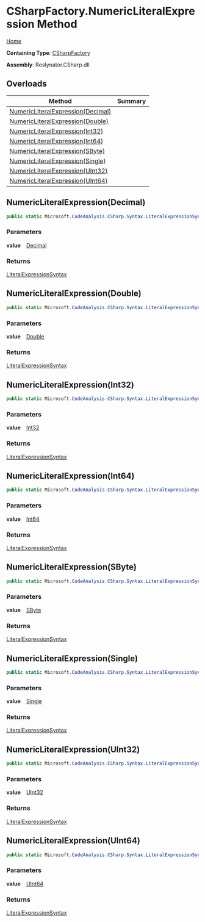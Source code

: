 # CSharpFactory\.NumericLiteralExpression Method

[Home](../../../../README.md)

**Containing Type**: [CSharpFactory](../README.md)

**Assembly**: Roslynator\.CSharp\.dll

## Overloads

| Method | Summary |
| ------ | ------- |
| [NumericLiteralExpression(Decimal)](#1996052899) | |
| [NumericLiteralExpression(Double)](#2867481974) | |
| [NumericLiteralExpression(Int32)](#2391078053) | |
| [NumericLiteralExpression(Int64)](#2814565558) | |
| [NumericLiteralExpression(SByte)](#101727421) | |
| [NumericLiteralExpression(Single)](#4049451095) | |
| [NumericLiteralExpression(UInt32)](#131740803) | |
| [NumericLiteralExpression(UInt64)](#1294540254) | |

<a id="1996052899"></a>

## NumericLiteralExpression\(Decimal\) 

```csharp
public static Microsoft.CodeAnalysis.CSharp.Syntax.LiteralExpressionSyntax NumericLiteralExpression(decimal value)
```

### Parameters

**value** &ensp; [Decimal](https://docs.microsoft.com/en-us/dotnet/api/system.decimal)

### Returns

[LiteralExpressionSyntax](https://docs.microsoft.com/en-us/dotnet/api/microsoft.codeanalysis.csharp.syntax.literalexpressionsyntax)

<a id="2867481974"></a>

## NumericLiteralExpression\(Double\) 

```csharp
public static Microsoft.CodeAnalysis.CSharp.Syntax.LiteralExpressionSyntax NumericLiteralExpression(double value)
```

### Parameters

**value** &ensp; [Double](https://docs.microsoft.com/en-us/dotnet/api/system.double)

### Returns

[LiteralExpressionSyntax](https://docs.microsoft.com/en-us/dotnet/api/microsoft.codeanalysis.csharp.syntax.literalexpressionsyntax)

<a id="2391078053"></a>

## NumericLiteralExpression\(Int32\) 

```csharp
public static Microsoft.CodeAnalysis.CSharp.Syntax.LiteralExpressionSyntax NumericLiteralExpression(int value)
```

### Parameters

**value** &ensp; [Int32](https://docs.microsoft.com/en-us/dotnet/api/system.int32)

### Returns

[LiteralExpressionSyntax](https://docs.microsoft.com/en-us/dotnet/api/microsoft.codeanalysis.csharp.syntax.literalexpressionsyntax)

<a id="2814565558"></a>

## NumericLiteralExpression\(Int64\) 

```csharp
public static Microsoft.CodeAnalysis.CSharp.Syntax.LiteralExpressionSyntax NumericLiteralExpression(long value)
```

### Parameters

**value** &ensp; [Int64](https://docs.microsoft.com/en-us/dotnet/api/system.int64)

### Returns

[LiteralExpressionSyntax](https://docs.microsoft.com/en-us/dotnet/api/microsoft.codeanalysis.csharp.syntax.literalexpressionsyntax)

<a id="101727421"></a>

## NumericLiteralExpression\(SByte\) 

```csharp
public static Microsoft.CodeAnalysis.CSharp.Syntax.LiteralExpressionSyntax NumericLiteralExpression(sbyte value)
```

### Parameters

**value** &ensp; [SByte](https://docs.microsoft.com/en-us/dotnet/api/system.sbyte)

### Returns

[LiteralExpressionSyntax](https://docs.microsoft.com/en-us/dotnet/api/microsoft.codeanalysis.csharp.syntax.literalexpressionsyntax)

<a id="4049451095"></a>

## NumericLiteralExpression\(Single\) 

```csharp
public static Microsoft.CodeAnalysis.CSharp.Syntax.LiteralExpressionSyntax NumericLiteralExpression(float value)
```

### Parameters

**value** &ensp; [Single](https://docs.microsoft.com/en-us/dotnet/api/system.single)

### Returns

[LiteralExpressionSyntax](https://docs.microsoft.com/en-us/dotnet/api/microsoft.codeanalysis.csharp.syntax.literalexpressionsyntax)

<a id="131740803"></a>

## NumericLiteralExpression\(UInt32\) 

```csharp
public static Microsoft.CodeAnalysis.CSharp.Syntax.LiteralExpressionSyntax NumericLiteralExpression(uint value)
```

### Parameters

**value** &ensp; [UInt32](https://docs.microsoft.com/en-us/dotnet/api/system.uint32)

### Returns

[LiteralExpressionSyntax](https://docs.microsoft.com/en-us/dotnet/api/microsoft.codeanalysis.csharp.syntax.literalexpressionsyntax)

<a id="1294540254"></a>

## NumericLiteralExpression\(UInt64\) 

```csharp
public static Microsoft.CodeAnalysis.CSharp.Syntax.LiteralExpressionSyntax NumericLiteralExpression(ulong value)
```

### Parameters

**value** &ensp; [UInt64](https://docs.microsoft.com/en-us/dotnet/api/system.uint64)

### Returns

[LiteralExpressionSyntax](https://docs.microsoft.com/en-us/dotnet/api/microsoft.codeanalysis.csharp.syntax.literalexpressionsyntax)

